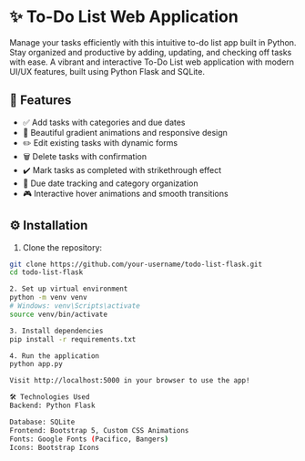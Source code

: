 # ✨ To-Do List Web Application
Manage your tasks efficiently with this intuitive to-do list app built in Python. Stay organized and productive by adding, updating, and checking off tasks with ease.
A vibrant and interactive To-Do List web application with modern UI/UX features, built using Python Flask and SQLite. 

## 🚀 Features

- ✅ Add tasks with categories and due dates
- 🎨 Beautiful gradient animations and responsive design
- ✏️ Edit existing tasks with dynamic forms
- 🗑️ Delete tasks with confirmation
- ✔️ Mark tasks as completed with strikethrough effect
- 📅 Due date tracking and category organization
- 🎮 Interactive hover animations and smooth transitions

## ⚙️ Installation

1. Clone the repository:
```bash
git clone https://github.com/your-username/todo-list-flask.git
cd todo-list-flask

2. Set up virtual environment
python -m venv venv
# Windows: venv\Scripts\activate
source venv/bin/activate  

3. Install dependencies
pip install -r requirements.txt

4. Run the application
python app.py

Visit http://localhost:5000 in your browser to use the app!

🛠️ Technologies Used
Backend: Python Flask

Database: SQLite
Frontend: Bootstrap 5, Custom CSS Animations
Fonts: Google Fonts (Pacifico, Bangers)
Icons: Bootstrap Icons
